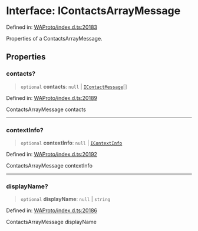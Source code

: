 # Interface: IContactsArrayMessage

Defined in: [WAProto/index.d.ts:20183](https://github.com/Fokusdotid/Baileys/blob/4c54e9ae0a9f37422d51e97c3454891bf06f36e1/WAProto/index.d.ts#L20183)

Properties of a ContactsArrayMessage.

## Properties

### contacts?

> `optional` **contacts**: `null` \| [`IContactMessage`](IContactMessage.md)[]

Defined in: [WAProto/index.d.ts:20189](https://github.com/Fokusdotid/Baileys/blob/4c54e9ae0a9f37422d51e97c3454891bf06f36e1/WAProto/index.d.ts#L20189)

ContactsArrayMessage contacts

***

### contextInfo?

> `optional` **contextInfo**: `null` \| [`IContextInfo`](../../../interfaces/IContextInfo.md)

Defined in: [WAProto/index.d.ts:20192](https://github.com/Fokusdotid/Baileys/blob/4c54e9ae0a9f37422d51e97c3454891bf06f36e1/WAProto/index.d.ts#L20192)

ContactsArrayMessage contextInfo

***

### displayName?

> `optional` **displayName**: `null` \| `string`

Defined in: [WAProto/index.d.ts:20186](https://github.com/Fokusdotid/Baileys/blob/4c54e9ae0a9f37422d51e97c3454891bf06f36e1/WAProto/index.d.ts#L20186)

ContactsArrayMessage displayName
